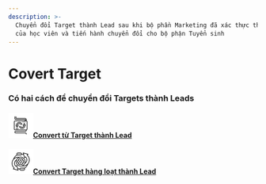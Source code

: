 ```yaml
---
description: >-
  Chuyển đổi Target thành Lead sau khi bộ phần Marketing đã xác thực thông tin
  của học viên và tiến hành chuyển đổi cho bộ phận Tuyển sinh
---
```


# Covert Target

### Có hai cách để chuyển đổi Targets thành Leads

#### ![](<../../../.gitbook/assets/icons8-converter-50 (1).png>)[Convert từ Target thành Lead](chuyen-doi-tu-target-thanh-lead.md)

#### ![](../../../.gitbook/assets/icons8-converter-50.png)[Convert Target hàng loạt thành Lead](chuyen-doi-target-hang-loat-thanh-lead.md)
